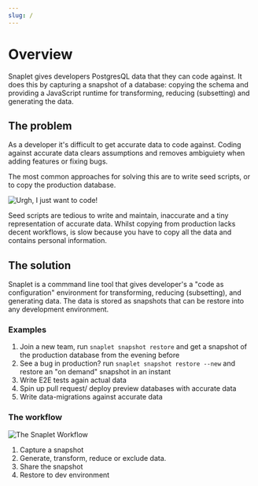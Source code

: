 ```yaml
---
slug: /
---
```


# Overview

Snaplet gives developers PostgresQL data that they can code against. It does this by capturing a snapshot of a database: copying the schema and providing a JavaScript runtime for transforming, reducing (subsetting) and generating the data.

## The problem

As a developer it's difficult to get accurate data to code against. Coding against accurate data clears assumptions and removes ambiguiety when adding features or fixing bugs.

The most common approaches for solving this are to write seed scripts, or to copy the production database.

<div style={{textAlign: 'center'}}>

![Urgh, I just want to code!](/img/problem-statement.svg)

</div>

Seed scripts are tedious to write and maintain, inaccurate and a tiny representation of accurate data. Whilst copying from production lacks decent workflows, is slow because you have to copy all the data and contains personal information.

## The solution

Snaplet is a commmand line tool that gives developer's a "code as configuration" environment for transforming, reducing (subsetting), and generating data.
The data is stored as snapshots that can be restore into any development environment.

### Examples

1. Join a new team, run `snaplet snapshot restore` and get a snapshot of the production database from the evening before
2. See a bug in production? run `snaplet snapshot restore --new` and restore an "on demand" snapshot in an instant
3. Write E2E tests again actual data
4. Spin up pull request/ deploy preview databases with accurate data
5. Write data-migrations against accurate data

### The workflow

<div style={{textAlign: 'center'}}>

![The Snaplet Workflow](/img/workflow.svg)

</div>

1. Capture a snapshot
2. Generate, transform, reduce or exclude data.
3. Share the snapshot
4. Restore to dev environment 
